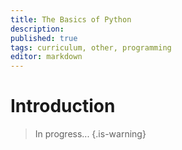 ```yaml
---
title: The Basics of Python
description: 
published: true
tags: curriculum, other, programming
editor: markdown
---
```


# Introduction

>In progress...
{.is-warning}